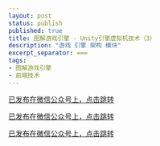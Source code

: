 ```yaml
---
layout: post
status: publish
published: true
title: 图解游戏引擎 - Unity引擎虚拟机技术（3）
description: "游戏 引擎 架构 模块"
excerpt_separator: ===
tags:
- 图解游戏引擎
- 前端技术
---
```


[已发布在微信公众号上，点击跳转](https://mp.weixin.qq.com/s/GRmUV0UTXm2krfSff4iuKw)

[已发布在微信公众号上，点击跳转](https://mp.weixin.qq.com/s/GRmUV0UTXm2krfSff4iuKw)

[已发布在微信公众号上，点击跳转](https://mp.weixin.qq.com/s/GRmUV0UTXm2krfSff4iuKw)

